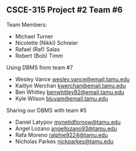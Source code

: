 CSCE-315 Project #2 Team #6
----------------------------
Team Members:
 - Michael Turner
 - Nicolette (Nikki) Schreier
 - Rafael (Raf) Salas
 - Robert (Bob) Timm

Using DBMS from team #7
 - Wesley Vance <wesley.vance@email.tamu.edu>
 - Kaitlyn Werchan <kwerchan@email.tamu.edu>
 - Ben Whitley <benwhitley92@email.tamu.edu>
 - Kyle Wilson <bluyam@email.tamu.edu>

Sharing our DBMS with team #5
 - Daniel Latypov <mynetidfornow@tamu.edu>
 - Angel Lozano <angellozano93@tamu.edu>
 - Rafa Moreno <ralphie9224@tamu.edu>
 - Nicholas Parkes <nickparkes@tamu.edu>

